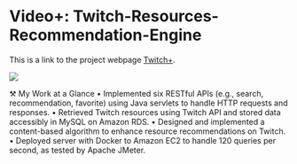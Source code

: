 # Video+: Twitch-Resources-Recommendation-Engine

This is a link to the project webpage [Twitch+](http://54.197.35.95/).

[![](https://imgur.com/c2vLI0F.png)](http://54.197.35.95/)



⚒ My Work at a Glance
•	Implemented six RESTful APIs (e.g., search, recommendation, favorite) using Java servlets to handle HTTP requests and responses.
•	Retrieved Twitch resources using Twitch API and stored data accessibly in MySQL on Amazon RDS.
•	Designed and implemented a content-based algorithm to enhance resource recommendations on Twitch.
•	Deployed server with Docker to Amazon EC2 to handle 120 queries per second, as tested by Apache JMeter. 

